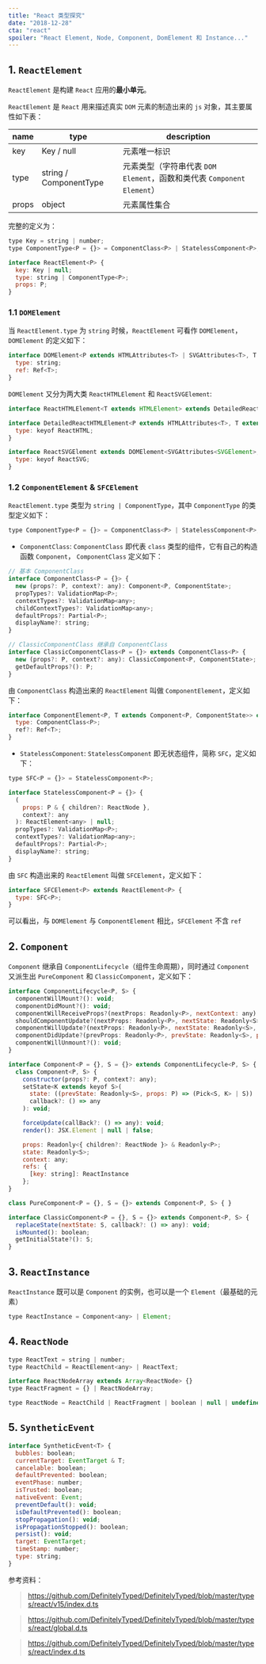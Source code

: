 ```yaml
---
title: "React 类型探究"
date: "2018-12-28"
cta: "react"
spoiler: "React Element, Node, Component, DomElement 和 Instance..."
---
```


## 1. `ReactElement`

`ReactElement` 是构建 `React` 应用的**最小单元**。

`ReactElement` 是 `React` 用来描述真实 `DOM` 元素的制造出来的 `js` 对象，其主要属性如下表：

| name  | type                   | description                                                            |
| ----- | ---------------------- | ---------------------------------------------------------------------- |
| key   | Key / null             | 元素唯一标识                                                           |
| type  | string / ComponentType | 元素类型（字符串代表 `DOM Element`，函数和类代表 `Component Element`） |
| props | object                 | 元素属性集合                                                           |

完整的定义为：

```javascript
type Key = string | number;
type ComponentType<P = {}> = ComponentClass<P> | StatelessComponent<P>;

interface ReactElement<P> {
  key: Key | null;
  type: string | ComponentType<P>;
  props: P;
}
```

### 1.1 `DOMElement`

当 `ReactElement.type` 为 `string` 时候，`ReactElement` 可看作 `DOMElement`，`DOMElement` 的定义如下：

```javascript
interface DOMElement<P extends HTMLAttributes<T> | SVGAttributes<T>, T extends Element> extends ReactElement<P> {
  type: string;
  ref: Ref<T>;
}
```

`DOMElement` 又分为两大类 `ReactHTMLElement` 和 `ReactSVGElement`:

```javascript
interface ReactHTMLElement<T extends HTMLElement> extends DetailedReactHTMLElement<AllHTMLAttributes<T>, T> {}

interface DetailedReactHTMLElement<P extends HTMLAttributes<T>, T extends HTMLElement> extends DOMElement<P, T> {
  type: keyof ReactHTML;
}

interface ReactSVGElement extends DOMElement<SVGAttributes<SVGElement>, SVGElement> {
  type: keyof ReactSVG;
}
```

### 1.2 `ComponentElement` & `SFCElement`

`ReactElement.type` 类型为 `string | ComponentType`，其中 `ComponentType` 的类型定义如下：

```javascript
type ComponentType<P = {}> = ComponentClass<P> | StatelessComponent<P>;
```

- `ComponentClass`:
  `ComponentClass` 即代表 `class` 类型的组件，它有自己的构造函数 `Component`， `ComponentClass` 定义如下：

```javascript
// 基本 ComponentClass
interface ComponentClass<P = {}> {
  new (props?: P, context?: any): Component<P, ComponentState>;
  propTypes?: ValidationMap<P>;
  contextTypes?: ValidationMap<any>;
  childContextTypes?: ValidationMap<any>;
  defaultProps?: Partial<P>;
  displayName?: string;
}

// ClassicComponentClass 继承自 ComponentClass
interface ClassicComponentClass<P = {}> extends ComponentClass<P> {
  new (props?: P, context?: any): ClassicComponent<P, ComponentState>;
  getDefaultProps?(): P;
}
```

由 `ComponentClass` 构造出来的 `ReactElement` 叫做 `ComponentElement`，定义如下：

```javascript
interface ComponentElement<P, T extends Component<P, ComponentState>> extends ReactElement<P> {
  type: ComponentClass<P>;
  ref?: Ref<T>;
}
```

- `StatelessComponent`:
  `StatelessComponent` 即无状态组件，简称 `SFC`，定义如下：

```javascript
type SFC<P = {}> = StatelessComponent<P>;

interface StatelessComponent<P = {}> {
  (
    props: P & { children?: ReactNode },
    context?: any
  ): ReactElement<any> | null;
  propTypes?: ValidationMap<P>;
  contextTypes?: ValidationMap<any>;
  defaultProps?: Partial<P>;
  displayName?: string;
}
```

由 `SFC` 构造出来的 `ReactElement` 叫做 `SFCElement`，定义如下：

```javascript
interface SFCElement<P> extends ReactElement<P> {
  type: SFC<P>;
}
```

可以看出，与 `DOMElement` 与 `ComponentElement` 相比，`SFCElement` 不含 `ref`

## 2. `Component`

`Component` 继承自 `ComponentLifecycle`（组件生命周期），同时通过 `Component` 又派生出 `PureComponent` 和 `ClassicComponent`，定义如下：

```javascript
interface ComponentLifecycle<P, S> {
  componentWillMount?(): void;
  componentDidMount?(): void;
  componentWillReceiveProps?(nextProps: Readonly<P>, nextContext: any): void;
  shouldComponentUpdate?(nextProps: Readonly<P>, nextState: Readonly<S>, nextContext: any): boolean;
  componentWillUpdate?(nextProps: Readonly<P>, nextState: Readonly<S>, nextContext: any): void;
  componentDidUpdate?(prevProps: Readonly<P>, prevState: Readonly<S>, prevContext: any): void;
  componentWillUnmount?(): void;
}

interface Component<P = {}, S = {}> extends ComponentLifecycle<P, S> { }
  class Component<P, S> {
    constructor(props?: P, context?: any);
    setState<K extends keyof S>(
      state: ((prevState: Readonly<S>, props: P) => (Pick<S, K> | S)) | (Pick<S, K> | S),
      callback?: () => any
    ): void;

    forceUpdate(callBack?: () => any): void;
    render(): JSX.Element | null | false;

    props: Readonly<{ children?: ReactNode }> & Readonly<P>;
    state: Readonly<S>;
    context: any;
    refs: {
      [key: string]: ReactInstance
    };
}

class PureComponent<P = {}, S = {}> extends Component<P, S> { }

interface ClassicComponent<P = {}, S = {}> extends Component<P, S> {
  replaceState(nextState: S, callback?: () => any): void;
  isMounted(): boolean;
  getInitialState?(): S;
}
```

## 3. `ReactInstance`

`ReactInstance` 既可以是 `Component` 的实例，也可以是一个 `Element`（最基础的元素）

```javascript
type ReactInstance = Component<any> | Element;
```

## 4. `ReactNode`

```javascript
type ReactText = string | number;
type ReactChild = ReactElement<any> | ReactText;

interface ReactNodeArray extends Array<ReactNode> {}
type ReactFragment = {} | ReactNodeArray;

type ReactNode = ReactChild | ReactFragment | boolean | null | undefined;
```

## 5. `SyntheticEvent`

```javascript
interface SyntheticEvent<T> {
  bubbles: boolean;
  currentTarget: EventTarget & T;
  cancelable: boolean;
  defaultPrevented: boolean;
  eventPhase: number;
  isTrusted: boolean;
  nativeEvent: Event;
  preventDefault(): void;
  isDefaultPrevented(): boolean;
  stopPropagation(): void;
  isPropagationStopped(): boolean;
  persist(): void;
  target: EventTarget;
  timeStamp: number;
  type: string;
}
```

参考资料：

> https://github.com/DefinitelyTyped/DefinitelyTyped/blob/master/types/react/v15/index.d.ts

> https://github.com/DefinitelyTyped/DefinitelyTyped/blob/master/types/react/global.d.ts

> https://github.com/DefinitelyTyped/DefinitelyTyped/blob/master/types/react/index.d.ts
